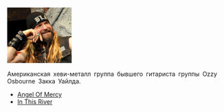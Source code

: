 ![](black_label_society.jpg)

Американская хеви-металл группа бывшего гитариста группы Ozzy Osbourne Закка Уайлда.

* [Angel Of Mercy](Angel%20Of%20Mercy)
* [In This River](In%20This%20River)